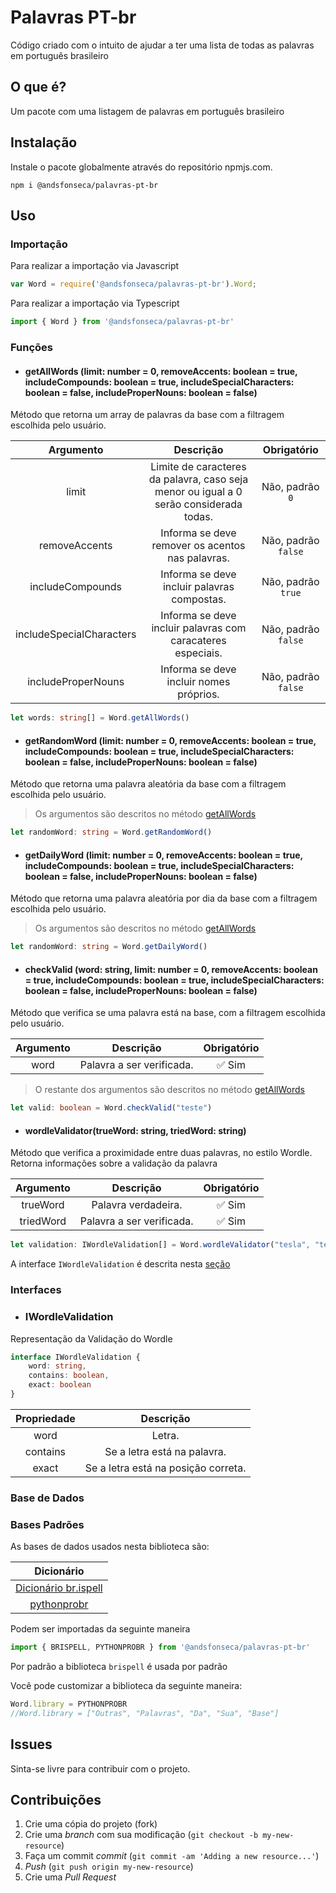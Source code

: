# Palavras PT-br

Código criado com o intuito de ajudar a ter uma lista de todas as palavras em português brasileiro

## O que é?

Um pacote com uma listagem de palavras em português brasileiro

## Instalação

Instale o pacote globalmente através do repositório npmjs.com.

```shell
npm i @andsfonseca/palavras-pt-br
```

## Uso

### Importação

Para realizar a importação via Javascript 

```js
var Word = require('@andsfonseca/palavras-pt-br').Word;
```

Para realizar a importação via Typescript 

```ts
import { Word } from '@andsfonseca/palavras-pt-br'
```

### Funções

* #### getAllWords (limit: number = 0, removeAccents: boolean = true, includeCompounds: boolean = true, includeSpecialCharacters: boolean = false, includeProperNouns: boolean = false)

 Método que retorna um array de palavras da base com a filtragem escolhida pelo usuário.

|        Argumento         |                                    Descrição                                           |     Obrigatório     |
|:------------------------:|:--------------------------------------------------------------------------------------:|:-------------------:|
| limit                    | Limite de caracteres da palavra, caso seja menor ou igual a 0 serão considerada todas. | Não, padrão `0`     |
| removeAccents            | Informa se deve remover os acentos nas palavras.                                       | Não, padrão `false` |
| includeCompounds         | Informa se deve incluir palavras compostas.                                            | Não, padrão `true`  |
| includeSpecialCharacters | Informa se deve incluir palavras com caracateres especiais.                            | Não, padrão `false` |
| includeProperNouns       | Informa se deve incluir nomes próprios.                                                | Não, padrão `false` |

```ts
let words: string[] = Word.getAllWords()
```

* #### getRandomWord (limit: number = 0, removeAccents: boolean = true, includeCompounds: boolean = true, includeSpecialCharacters: boolean = false, includeProperNouns: boolean = false)

Método que retorna uma palavra aleatória da base com a filtragem escolhida pelo usuário.

> Os argumentos são descritos no método [getAllWords](#getallwords-limit-number--0-removeaccents-boolean--true-includecompounds-boolean--true-includespecialcharacters-boolean--false-includepropernouns-boolean--false)

```ts
let randomWord: string = Word.getRandomWord()
```

* #### getDailyWord (limit: number = 0, removeAccents: boolean = true, includeCompounds: boolean = true, includeSpecialCharacters: boolean = false, includeProperNouns: boolean = false)

Método que retorna uma palavra aleatória por dia da base com a filtragem escolhida pelo usuário.

> Os argumentos são descritos no método [getAllWords](#getallwords-limit-number--0-removeaccents-boolean--true-includecompounds-boolean--true-includespecialcharacters-boolean--false-includepropernouns-boolean--false)

```ts
let randomWord: string = Word.getDailyWord()
```

* #### checkValid (word: string, limit: number = 0, removeAccents: boolean = true, includeCompounds: boolean = true, includeSpecialCharacters: boolean = false, includeProperNouns: boolean = false)

Método que verifica se uma palavra está na base, com a filtragem escolhida pelo usuário.

|        Argumento         |    Descrição              |     Obrigatório     |
|:------------------------:|:-------------------------:|:-------------------:|
| word                     | Palavra a ser verificada. | ✅ Sim             |

> O restante dos argumentos são descritos no método [getAllWords](#getallwords-limit-number--0-removeaccents-boolean--true-includecompounds-boolean--true-includespecialcharacters-boolean--false-includepropernouns-boolean--false)

```ts
let valid: boolean = Word.checkValid("teste")
```

* #### wordleValidator(trueWord: string, triedWord: string)

Método que verifica a proximidade entre duas palavras, no estilo Wordle. Retorna informações sobre a validação da palavra

|        Argumento         |    Descrição              |     Obrigatório     |
|:------------------------:|:-------------------------:|:-------------------:|
| trueWord                 | Palavra verdadeira.       | ✅ Sim             |
| triedWord                | Palavra a ser verificada. | ✅ Sim             |


```ts
let validation: IWordleValidation[] = Word.wordleValidator("tesla", "testu")
```

A interface `IWordleValidation` é descrita nesta [seção](#iwordlevalidation)

### Interfaces

* ### IWordleValidation

Representação da Validação do Wordle

```ts
interface IWordleValidation {
    word: string,
    contains: boolean,
    exact: boolean
}
```
|       Propriedade    |    Descrição            |
|:--------------------:|:-------------------------:|
| word                 | Letra.       | 
| contains             | Se a letra está na palavra. |
| exact                | Se a letra está na posição correta. |

### Base de Dados

### Bases Padrões

As bases de dados usados nesta biblioteca são:

|       Dicionário    | 
|:--------------------:|
| [Dicionário br.ispell](https://www.ime.usp.br/~ueda/br.ispell/) |
| [pythonprobr](https://github.com/pythonprobr/palavras) |

Podem ser importadas da seguinte maneira

```ts
import { BRISPELL, PYTHONPROBR } from '@andsfonseca/palavras-pt-br'
```

Por padrão a biblioteca `brispell` é usada por padrão

Você pode customizar a biblioteca da seguinte maneira:

```ts
Word.library = PYTHONPROBR
//Word.library = ["Outras", "Palavras", "Da", "Sua", "Base"]
```

## Issues

Sinta-se livre para contribuir com o projeto.

## Contribuições

1. Crie uma cópia do projeto (fork)
2. Crie uma _branch_ com sua modificação (`git checkout -b my-new-resource`)
3. Faça um commit _commit_ (`git commit -am 'Adding a new resource...'`)
4. _Push_ (`git push origin my-new-resource`)
5. Crie uma _Pull Request_ 